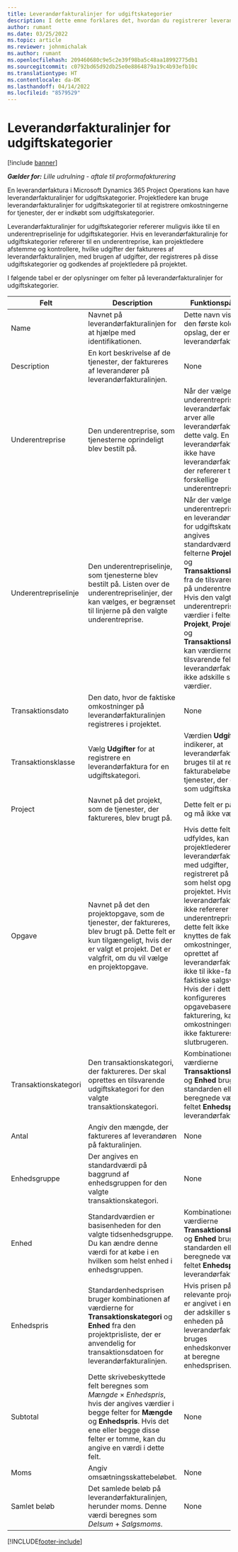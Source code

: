 ```yaml
---
title: Leverandørfakturalinjer for udgiftskategorier
description: I dette emne forklares det, hvordan du registrerer leverandørfakturalinjer for udgiftskategorier.
author: rumant
ms.date: 03/25/2022
ms.topic: article
ms.reviewer: johnmichalak
ms.author: rumant
ms.openlocfilehash: 209460680c9e5c2e39f98ba5c48aa18992775db1
ms.sourcegitcommit: c0792bd65d92db25e0e8864879a19c4b93efb10c
ms.translationtype: HT
ms.contentlocale: da-DK
ms.lasthandoff: 04/14/2022
ms.locfileid: "8579529"
---
```

# <a name="vendor-invoice-lines-for-expense-categories"></a>Leverandørfakturalinjer for udgiftskategorier

[!include [banner](../../includes/dataverse-preview.md)]

_**Gælder for:** Lille udrulning - aftale til proformafakturering_

En leverandørfaktura i Microsoft Dynamics 365 Project Operations kan have leverandørfakturalinjer for udgiftskategorier. Projektledere kan bruge leverandørfakturalinjer for udgiftskategorier til at registrere omkostningerne for tjenester, der er indkøbt som udgiftskategorier.

Leverandørfakturalinjer for udgiftskategorier refererer muligvis ikke til en underentrepriselinje for udgiftskategorier. Hvis en leverandørfakturalinje for udgiftskategorier refererer til en underentreprise, kan projektledere afstemme og kontrollere, hvilke udgifter der faktureres af leverandørfakturalinjen, med brugen af udgifter, der registreres på disse udgiftskategorier og godkendes af projektledere på projektet.

I følgende tabel er der oplysninger om felter på leverandørfakturalinjer for udgiftskategorier.

| Felt | Description | Funktionspåvirkning |
| --- | --- | --- |
| Name | Navnet på leverandørfakturalinjen for at hjælpe med identifikationen. | Dette navn vises som den første kolonne i alle opslag, der er baseret på leverandørfakturalinjer. |
| Description | En kort beskrivelse af de tjenester, der faktureres af leverandører på leverandørfakturalinjen. | None |
| Underentreprise | Den underentreprise, som tjenesterne oprindeligt blev bestilt på. | Når der vælges en underentreprise til leverandørfakturaen, arver alle leverandørfakturalinjerne dette valg. En leverandørfaktura kan ikke have leverandørfakturalinjer, der refererer til forskellige underentrepriser. |
| Underentrepriselinje | Den underentrepriselinje, som tjenesterne blev bestilt på. Listen over de underentrepriselinjer, der kan vælges, er begrænset til linjerne på den valgte underentreprise. | Når der vælges en underentrepriselinje på en leverandørfakturalinje for udgiftskategorier, angives standardværdierne for felterne **Projekt**, **Opgave** og **Transaktionskategori** fra de tilsvarende felter på underentrepriselinjen. Hvis den valgte underentrepriselinje har værdier i felterne **Projekt**, **Projektopgave** og **Transaktionskategori**, kan værdierne i de tilsvarende felter på leverandørfakturalinjen ikke adskille sig fra disse værdier. |
| Transaktionsdato | Den dato, hvor de faktiske omkostninger på leverandørfakturalinjen registreres i projektet. |None |
| Transaktionsklasse | Vælg **Udgifter** for at registrere en leverandørfaktura for en udgiftskategori. | Værdien **Udgift** indikerer, at leverandørfakturalinjen bruges til at registrere fakturabeløbet for tjenester, der er købt, som udgiftskategorier. |
| Project | Navnet på det projekt, som de tjenester, der faktureres, blev brugt på. | Dette felt er påkrævet, og må ikke være tomt. |
| Opgave | Navnet på det den projektopgave, som de tjenester, der faktureres, blev brugt på. Dette felt er kun tilgængeligt, hvis der er valgt et projekt. Det er valgfrit, om du vil vælge en projektopgave. | Hvis dette felt ikke udfyldes, kan projektlederen afstemme leverandørfakturalinjen med udgifter, der er registreret på en hvilken som helst opgave i projektet. Hvis leverandørfakturalinjen ikke refererer til en underentrepriselinje, og dette felt ikke udfyldes, knyttes de faktiske omkostninger, der er oprettet af leverandørfakturalinjen, ikke til ikke-fakturerede faktiske salgsværdier. Hvis der i dette tilfælde konfigureres opgavebaseret fakturering, kan omkostningerne muligvis ikke faktureres slutbrugeren. |
| Transaktionskategori | Den transaktionskategori, der faktureres. Der skal oprettes en tilsvarende udgiftskategori for den valgte transaktionskategori. | Kombinationen af værdierne **Transaktionskategori** og **Enhed** bruges som standarden eller beregnede værdier for feltet **Enhedspris** for leverandørfakturalinjen. |
| Antal | Angiv den mængde, der faktureres af leverandøren på fakturalinjen. |None|
| Enhedsgruppe | Der angives en standardværdi på baggrund af enhedsgruppen for den valgte transaktionskategori. | None |
| Enhed | Standardværdien er basisenheden for den valgte tidsenhedsgruppe. Du kan ændre denne værdi for at købe i en hvilken som helst enhed i enhedsgruppen. | Kombinationen af værdierne **Transaktionskategori** og **Enhed** bruges som standarden eller beregnede værdier for feltet **Enhedspris** for leverandørfakturalinjen. |
| Enhedspris | Standardenhedsprisen bruger kombinationen af værdierne for **Transaktionskategori** og **Enhed** fra den projektprisliste, der er anvendelig for transaktionsdatoen for leverandørfakturalinjen. | Hvis prisen på den relevante projektprisliste er angivet i en enhed, der adskiller sig fra enheden på leverandørfakturalinjen, bruges enhedskonverteringen til at beregne enhedsprisen. |
| Subtotal | Dette skrivebeskyttede felt beregnes som *Mængde* &times; *Enhedspris*, hvis der angives værdier i begge felter for **Mængde** og **Enhedspris**. Hvis det ene eller begge disse felter er tomme, kan du angive en værdi i dette felt.| None |
| Moms | Angiv omsætningsskattebeløbet. | None |
| Samlet beløb | Det samlede beløb på leverandørfakturalinjen, herunder moms. Denne værdi beregnes som *Delsum* + *Salgsmoms*. | None |

[!INCLUDE[footer-include](../../includes/footer-banner.md)]
